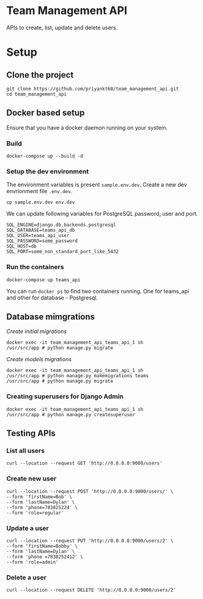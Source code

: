 # Team Management API

APIs to create, list, update and delete users.

# Setup

## Clone the project
```
git clone https://github.com/priyankt68/team_management_api.git
cd team_management_api
```

## Docker based setup

Ensure that you have a docker daemon running on your system.

### Build

```
docker-compose up --build -d 
```

### Setup the dev environment

The environment variables is present `sample.env.dev`.  Create a new dev envrionment file `.env.dev`.
```
cp sample.env.dev env.dev
```

We can update following variables for PostgreSQL password, user and port.
```
SQL_ENGINE=django.db.backends.postgresql
SQL_DATABASE=teams_api_db
SQL_USER=teams_api_user
SQL_PASSWORD=some_password
SQL_HOST=db
SQL_PORT=some_non_standard_port_like_5432
```



### Run the containers
```
docker-compose up teams_api
```
You can run `docker ps` to find two containers running. One for teams_api and other for database - Postgresql.

## Database mimgrations

*Create initial migrations*

```
docker exec -it team_management_api_teams_api_1 sh
/usr/src/app # python manage.py migrate 
```

*Create models migrations*
```
docker exec -it team_management_api_teams_api_1 sh
/usr/src/app # python manage.py makemigrations teams
/usr/src/app # python manage.py migrate
```

### Creating superusers for Django Admin
```
docker exec -it team_management_api_teams_api_1 sh
/usr/src/app # python manage.py createsuperuser
```


## Testing APIs

### List all users
```
curl --location --request GET 'http://0.0.0.0:9000/users'
```
### Create new user
```
curl --location --request POST 'http://0.0.0.0:9000/users/' \
--form 'firstName=Bob' \
--form 'lastName=Dylan' \
--form 'phone=783825224' \
--form 'role=regular'
```

### Update a user
```
curl --location --request PUT 'http://0.0.0.0:9000/users/2' \
--form 'firstName=Bobby' \
--form 'lastName=Dylan' \
--form 'phone =7838252412' \
--form 'role=admin'
```

### Delete a user
```
curl --location --request DELETE 'http://0.0.0.0:9000/users/2'
```